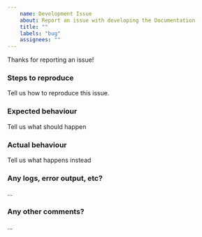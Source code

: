 ```yaml
---
    name: Development Issue
    about: Report an issue with developing the Documentation
    title: ""
    labels: "bug"
    assignees: ""
---
```

Thanks for reporting an issue!

### Steps to reproduce
Tell us how to reproduce this issue.

### Expected behaviour
Tell us what should happen

### Actual behaviour
Tell us what happens instead

### Any logs, error output, etc?
...

### Any other comments?
...
